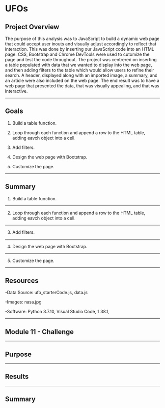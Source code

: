 # **UFOs**

## **Project Overview**

The purpose of this analysis was to JavaScript to build a dynamic web page that could accept user inouts and visually adjust accordingly to reflect that interaction. This was done by inserting our JavaScript code into an HTML page. CSS, Bootstrap and Chrome DevTools were used to cutomize the page and test the code throughout. The project was centrered on inserting a table populated with data that we wanted to display into the web page, and then adding filters to the table which would allow users to refine their search. A header, displayed along with an imported image, a summary, and an article were also included on the web page. The end result was to have a web page that presented the data, that was visually appealing, and that was interactive.  

---------------------------------------------------------------------------------------------------------------------------------------------------------------------------------

## **Goals**

1. Build a table function.

2. Loop through each function and append a row to the HTML table, adding eavch object into a cell.

3. Add filters.

4. Design the web page with Bootstrap.

5. Customize the page.




---------------------------------------------------------------------------------------------------------------------------------------------------------------------------------

## **Summary**

1. Build a table function.


---------------------------------------------------------------------------------------------------------------------------------------------------------------------------------



2. Loop through each function and append a row to the HTML table, adding eavch object into a cell.

---------------------------------------------------------------------------------------------------------------------------------------------------------------------------------

3. Add filters.

---------------------------------------------------------------------------------------------------------------------------------------------------------------------------------

4. Design the web page with Bootstrap.

---------------------------------------------------------------------------------------------------------------------------------------------------------------------------------

5. Customize the page.
























---------------------------------------------------------------------------------------------------------------------------------------------------------------------------------

## **Resources**

-Data Source: ufo_starterCode.js, data.js

-Images: nasa.jpg

-Software: Python 3.7.10, Visual Studio Code, 1.38.1, 

---------------------------------------------------------------------------------------------------------------------------------------------------------------------------------

## **Module 11 - Challenge** 

---------------------------------------------------------------------------------------------------------------------------------------------------------------------------------

## **Purpose**



---------------------------------------------------------------------------------------------------------------------------------------------------------------------------------

## **Results**














---------------------------------------------------------------------------------------------------------------------------------------------------------------------------------

## **Summary**









